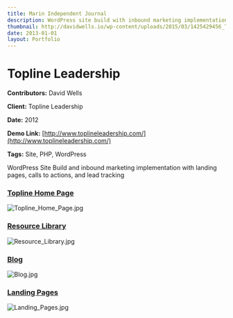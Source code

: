 ```yaml
---
title: Marin Independent Journal
description: WordPress site build with inbound marketing implementation. Landing pages, calls to actions, & lead tracking
thumbnail: http://davidwells.io/wp-content/uploads/2015/03/1425429456_Topline_Home_Page.jpg
date: 2013-01-01
layout: Portfolio
---
```


# Topline Leadership

**Contributors:** David Wells

**Client:** Topline Leadership

**Date:** 2012

**Demo Link:** [http://www.toplineleadership.com/](http://www.toplineleadership.com/)

**Tags:** Site, PHP, WordPress

WordPress Site Build and inbound marketing implementation with landing pages, calls to actions, and lead tracking

### [Topline Home Page](id:anchor_1)

![](http://davidwells.tv/data/portfolio/Topline_Leadership/Topline_Home_Page.jpg "Topline_Home_Page.jpg")

### [Resource Library](id:anchor_2)

![](http://davidwells.tv/data/portfolio/Topline_Leadership/Resource_Library.jpg "Resource_Library.jpg")

### [Blog](id:anchor_3)

![](http://davidwells.tv/data/portfolio/Topline_Leadership/Blog.jpg "Blog.jpg")

### [Landing Pages](id:anchor_4)

![](http://davidwells.tv/data/portfolio/Topline_Leadership/Landing_Pages.jpg "Landing_Pages.jpg")
